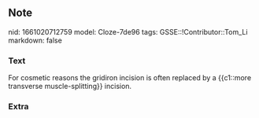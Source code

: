 ## Note
nid: 1661020712759
model: Cloze-7de96
tags: GSSE::!Contributor::Tom_Li
markdown: false

### Text
For cosmetic reasons the gridiron incision is often replaced by a {{c1::more transverse muscle-splitting}} incision.

### Extra

